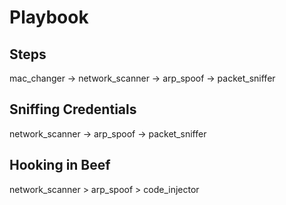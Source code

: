 # Playbook

## Steps 
mac_changer -> network_scanner -> arp_spoof -> packet_sniffer

## Sniffing Credentials
network_scanner -> arp_spoof -> packet_sniffer

## Hooking in Beef
network_scanner > arp_spoof > code_injector
